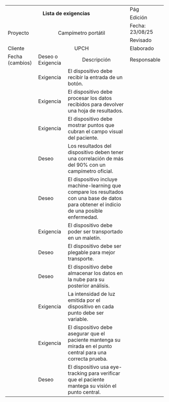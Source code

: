 <table>
  <tr>
    <td rowspan="2" colspan="4" align="center"><b>Lista de exigencias</b></td>
    <td>Pág</td>
  </tr>
  <tr>
    <td>Edición</td>
  </tr>

  <!-- Proyecto + Campímetro portátil combinados con la fila inferior -->
  <tr>
    <td rowspan="2">Proyecto</td>
    <td colspan="3" rowspan="2" align="center">Campímetro portátil</td>
    <td>Fecha: 23/08/25</td>
  </tr>
  <tr>
    <td>Revisado</td>
  </tr>

  <tr>
    <td>Cliente</td>
    <td align="center" colspan="3">UPCH</td>
    <td>Elaborado</td>
  </tr>

  <tr>
    <td>Fecha (cambios)</td>
    <td>Deseo o Exigencia</td>
    <td align="center">Descripción</td>
    <td colspan="2">Responsable</td>
  </tr>

  <tr>
    <td></td>
    <td>Exigencia</td>
    <td>El dispositivo debe recibir la entrada de un botón.</td>
    <td colspan="2"></td>
  </tr>
  <tr>
    <td></td>
    <td>Exigencia</td>
    <td>El dispositivo debe procesar los datos recibidos para devolver una hoja de resultados.</td>
    <td colspan="2"></td>
  </tr>
  <tr>
    <td></td>
    <td>Exigencia</td>
    <td>El dispositivo debe mostrar puntos que cubran el campo visual del paciente.</td>
    <td colspan="2"></td>
  </tr>
  <tr>
    <td></td>
    <td>Deseo</td>
    <td>Los resultados del dispositivo deben tener una correlación de más del 90% con un campímetro oficial.</td>
    <td colspan="2"></td>
  </tr>
  <tr>
    <td></td>
    <td>Deseo</td>
    <td>El dispositivo incluye machine-learning que compare los resultados con una base de datos para obtener el indicio de una posible enfermedad.
  </tr>
  <tr>
    <td></td>
    <td>Exigencia</td>
    <td>El dispositivo debe poder ser transportado en un maletín.
  </tr>
  <tr>
    <td></td>
    <td>Deseo</td>
    <td>El dispositivo debe ser plegable para mejor transporte.
  </tr>
  <tr>
    <td></td>
    <td>Deseo</td>
    <td>El dispositivo debe almacenar los datos en la nube para su posterior análisis.
  </tr>
  <tr>
    <td></td>
    <td>Exigencia</td>
    <td>La intensidad de luz emitida por el dispositivo en cada punto debe ser variable.
  </tr>
  <tr>
    <td></td>
    <td>Exigencia</td>
    <td>El dispositivo debe asegurar que el paciente mantenga su mirada en el punto central para una correcta prueba.
  </tr>
  <tr>
    <td></td>
    <td>Deseo</td>
    <td>El dispositivo usa eye-tracking para verificar que el paciente mantega su visión el punto central.